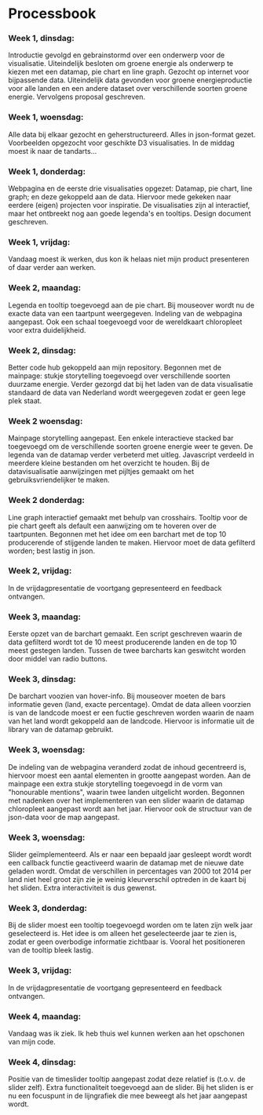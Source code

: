 # Processbook

### Week 1, dinsdag:

Introductie gevolgd en gebrainstormd over een onderwerp voor de visualisatie.
Uiteindelijk besloten om groene energie als onderwerp te kiezen met een datamap, pie chart en line graph.
Gezocht op internet voor bijpassende data. Uiteindelijk data gevonden voor groene energieproductie voor alle landen en een andere dataset over verschillende soorten groene energie.
Vervolgens proposal geschreven.

### Week 1, woensdag:

Alle data bij elkaar gezocht en geherstructureerd. Alles in json-format gezet. Voorbeelden opgezocht voor geschikte D3 visualisaties. In de middag moest ik naar de tandarts...

### Week 1, donderdag:

Webpagina en de eerste drie visualisaties opgezet: Datamap, pie chart, line graph; en deze gekoppeld aan de data.
Hiervoor mede gekeken naar eerdere (eigen) projecten voor inspiratie.
De visualisaties zijn al interactief, maar het ontbreekt nog aan goede legenda's en tooltips.
Design document geschreven. 

### Week 1, vrijdag:

Vandaag moest ik werken, dus kon ik helaas niet mijn product presenteren of daar verder aan werken.

### Week 2, maandag:

Legenda en tooltip toegevoegd aan de pie chart. Bij mouseover wordt nu de exacte data van een taartpunt weergegeven. 
Indeling van de webpagina aangepast. Ook een schaal toegevoegd voor de wereldkaart chloropleet voor extra duidelijkheid.

### Week 2, dinsdag:

Better code hub gekoppeld aan mijn repository. Begonnen met de mainpage: stukje storytelling toegevoegd over verschillende soorten duurzame energie.
Verder gezorgd dat bij het laden van de data visualisatie standaard de data van Nederland wordt weergegeven zodat er geen lege plek staat.

### Week 2 woensdag:

Mainpage storytelling aangepast. Een enkele interactieve stacked bar toegevoegd om de verschillende soorten groene energie weer te geven.
De legenda van de datamap verder verbeterd met uitleg. Javascript verdeeld in meerdere kleine bestanden om het overzicht te houden.
Bij de datavisualisatie aanwijzingen met pijltjes gemaakt om het gebruiksvriendelijker te maken.

### Week 2 donderdag:

Line graph interactief gemaakt met behulp van crosshairs. Tooltip voor de pie chart geeft als default een aanwijzing om te hoveren over de taartpunten.
Begonnen met het idee om een barchart met de top 10 producerende of stijgende landen te maken. Hiervoor moet de data gefilterd worden; best lastig in json.

### Week 2, vrijdag:

In de vrijdagpresentatie de voortgang gepresenteerd en feedback ontvangen.

### Week 3, maandag:

Eerste opzet van de barchart gemaakt. Een script geschreven waarin de data gefilterd wordt tot de 10 meest producerende landen en
de top 10 meest gestegen landen. Tussen de twee barcharts kan geswitcht worden door middel van radio buttons.

### Week 3, dinsdag:

De barchart voozien van hover-info. Bij mouseover moeten de bars informatie geven (land, exacte percentage). Omdat de data alleen
voorzien is van de landcode moest er een fuctie geschreven worden waarin de naam van het land wordt gekoppeld aan de landcode. 
Hiervoor is informatie uit de library van de datamap gebruikt. 

### Week 3, woensdag:

De indeling van de webpagina veranderd zodat de inhoud gecentreerd is, hiervoor moest een aantal elementen in grootte aangepast worden. 
Aan de mainpage een extra stukje storytelling toegevoegd in de vorm van "honourable mentions", waarin twee landen uitgelicht worden.
Begonnen met nadenken over het implementeren van een slider waarin de datamap chloropleet aangepast wordt aan het jaar.
Hiervoor ook de structuur van de json-data voor de map aangepast.

### Week 3, woensdag:

Slider geïmplementeerd. Als er naar een bepaald jaar gesleept wordt wordt een callback functie geactiveerd waarin de datamap met 
de nieuwe date geladen wordt. Omdat de verschillen in percentages van 2000 tot 2014 per land niet heel groot zijn zie je weinig
kleurverschil optreden in de kaart bij het sliden. Extra interactiviteit is dus gewenst.

### Week 3, donderdag:

Bij de slider moest een tooltip toegevoegd worden om te laten zijn welk jaar geselecteerd is. Het idee is om alleen
het geselecteerde jaar te zien is, zodat er geen overbodige informatie zichtbaar is. Vooral het positioneren van de tooltip bleek lastig.

### Week 3, vrijdag: 

In de vrijdagpresentatie de voortgang gepresenteerd en feedback ontvangen.

### Week 4, maandag:

Vandaag was ik ziek. Ik heb thuis wel kunnen werken aan het opschonen van mijn code.

### Week 4, dinsdag:
Positie van de timeslider tooltip aangepast zodat deze relatief is (t.o.v. de slider zelf). Extra functionaliteit toegevoegd aan de slider.
Bij het sliden is er nu een focuspunt in de lijngrafiek die mee beweegt als het jaar aangepast wordt.
